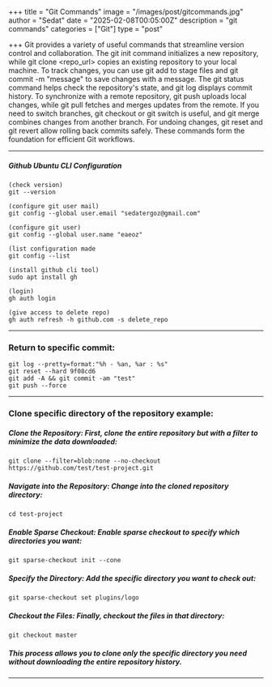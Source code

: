 +++
title = "Git Commands"
image = "/images/post/gitcommands.jpg"
author = "Sedat"
date = "2025-02-08T00:05:00Z"
description = "git commands"
categories = ["Git"]
type = "post"

+++
Git provides a variety of useful commands that streamline version control and collaboration. The git init command initializes a new repository, while git clone <repo_url> copies an existing repository to your local machine. To track changes, you can use git add <file> to stage files and git commit -m "message" to save changes with a message. The git status command helps check the repository's state, and git log displays commit history. To synchronize with a remote repository, git push uploads local changes, while git pull fetches and merges updates from the remote. If you need to switch branches, git checkout <branch> or git switch <branch> is useful, and git merge <branch> combines changes from another branch. For undoing changes, git reset and git revert allow rolling back commits safely. These commands form the foundation for efficient Git workflows.

***

##### Github Ubuntu CLI Configuration

```
(check version)
git --version

(configure git user mail)
git config --global user.email "sedatergoz@gmail.com"

(configure git user)
git config --global user.name "eaeoz"

(list configuration made
git config --list

(install github cli tool)
sudo apt install gh

(login)
gh auth login

(give access to delete repo)
gh auth refresh -h github.com -s delete_repo
```

***

### Return to specific commit:

```
git log --pretty=format:"%h - %an, %ar : %s"
git reset --hard 9f08cd6
git add -A && git commit -am "test"
git push --force
```

***

### Clone specific directory of the repository example:


##### Clone the Repository: First, clone the entire repository but with a filter to minimize the data downloaded:

`git clone --filter=blob:none --no-checkout https://github.com/test/test-project.git`

##### Navigate into the Repository: Change into the cloned repository directory:

`cd test-project`

##### Enable Sparse Checkout: Enable sparse checkout to specify which directories you want:

`git sparse-checkout init --cone`

##### Specify the Directory: Add the specific directory you want to check out:

`git sparse-checkout set plugins/logo`

##### Checkout the Files: Finally, checkout the files in that directory:

`git checkout master`

##### This process allows you to clone only the specific directory you need without downloading the entire repository history.

***
